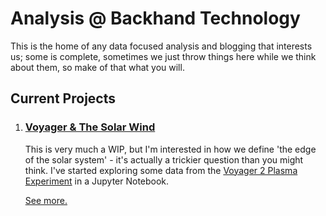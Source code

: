 # Analysis @ Backhand Technology

This is the home of any data focused analysis and blogging that interests us; some is complete, sometimes we just throw things here while we think about them, so make of that what you will.

## Current Projects

1. <h3><a href="http://analysis.backhand.tech/voyager/solar_wind">Voyager & The Solar Wind</a></h3>

    This is very much a WIP, but I'm interested in how we define 'the edge of the solar system' - it's actually a trickier question than you might think. I've started exploring some data from the [Voyager 2 Plasma Experiment](https://voyager.jpl.nasa.gov/mission/spacecraft/instruments/pls/) in a Jupyter Notebook.

    [See more.](http://analysis.backhand.tech/voyager/solar_wind)

